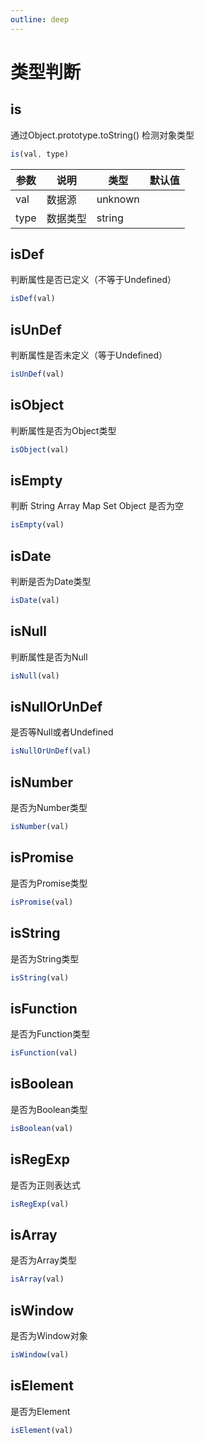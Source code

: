 ```yaml
---
outline: deep
---
```


# 类型判断

## is

通过Object.prototype.toString() 检测对象类型

``` js
is(val, type)
```

参数 | 说明 | 类型 | 默认值
---------|----------|---------|---------
val | 数据源 | unknown |
type | 数据类型 | string |

## isDef

判断属性是否已定义（不等于Undefined）

``` js
isDef(val)
```

## isUnDef

判断属性是否未定义（等于Undefined）

``` js
isUnDef(val)
```

## isObject

判断属性是否为Object类型

``` js
isObject(val)
```

## isEmpty

判断 String Array Map Set Object 是否为空

``` js
isEmpty(val)
```

## isDate

判断是否为Date类型

``` js
isDate(val)
```

## isNull

判断属性是否为Null

``` js
isNull(val)
```

## isNullOrUnDef

是否等Null或者Undefined

``` js
isNullOrUnDef(val)
```

## isNumber

是否为Number类型

``` js
isNumber(val)
```

## isPromise

是否为Promise类型

``` js
isPromise(val)
```

## isString

是否为String类型

``` js
isString(val)
```

## isFunction

是否为Function类型

``` js
isFunction(val)
```

## isBoolean

是否为Boolean类型

``` js
isBoolean(val)
```

## isRegExp

是否为正则表达式

``` js
isRegExp(val)
```

## isArray

是否为Array类型

``` js
isArray(val)
```

## isWindow

是否为Window对象

``` js
isWindow(val)
```

## isElement

是否为Element

``` js
isElement(val)
```

